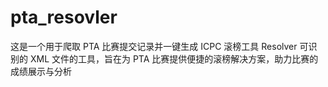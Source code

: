 # pta_resovler
这是一个用于爬取 PTA 比赛提交记录并一键生成 ICPC 滚榜工具 Resolver 可识别的 XML 文件的工具，旨在为 PTA 比赛提供便捷的滚榜解决方案，助力比赛的成绩展示与分析
